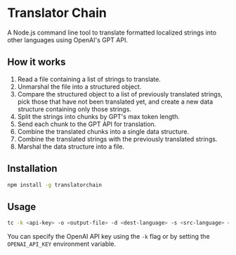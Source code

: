 # Translator Chain

A Node.js command line tool to translate formatted localized strings into other languages using OpenAI's GPT API.

## How it works

1. Read a file containing a list of strings to translate.
2. Unmarshal the file into a structured object.
3. Compare the structured object to a list of previously translated strings, pick those that have not been translated yet, and create a new data structure containing only those strings.
4. Split the strings into chunks by GPT's max token length.
5. Send each chunk to the GPT API for translation.
6. Combine the translated chunks into a single data structure.
7. Combine the translated strings with the previously translated strings.
8. Marshal the data structure into a file.

## Installation

```bash
npm install -g translatorchain
```

## Usage

```bash
tc -k <api-key> -o <output-file> -d <dest-language> -s <src-language> <input-file>
```

You can specify the OpenAI API key using the `-k` flag or by setting the `OPENAI_API_KEY` environment variable.